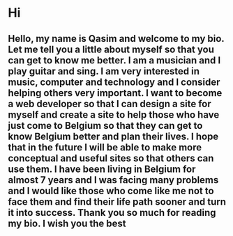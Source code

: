 # Hi

## Hello, my name is Qasim and welcome to my bio. Let me tell you a little about myself so that you can get to know me better. I am a musician and I play guitar and sing. I am very interested in music, computer and technology and I consider helping others very important. I want to become a web developer so that I can design a site for myself and create a site to help those who have just come to Belgium so that they can get to know Belgium better and plan their lives. I hope that in the future I will be able to make more conceptual and useful sites so that others can use them. I have been living in Belgium for almost 7 years and I was facing many problems and I would like those who come like me not to face them and find their life path sooner and turn it into success. Thank you so much for reading my bio. I wish you the best
